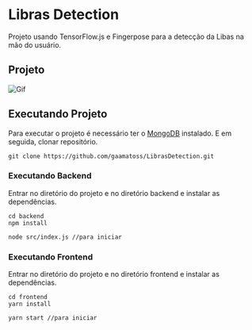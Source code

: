 # Libras Detection

Projeto usando TensorFlow.js e Fingerpose para a detecção da Libas na mão do usuário.

## Projeto
![Gif](https://media.giphy.com/media/6EZWBVDe2N96lYwWpq/giphy.gif)

## Executando Projeto
Para executar o projeto é necessário ter o [MongoDB](https://www.mongodb.com/try/download/community) instalado.
E em seguida, clonar repositório.

```
git clone https://github.com/gaamatoss/LibrasDetection.git
```

### Executando Backend
Entrar no diretório do projeto e no diretório backend e instalar as dependências.
```
cd backend
npm install

node src/index.js //para iniciar
```

### Executando Frontend
Entrar no diretório do projeto e no diretório frontend e instalar as dependências.
```
cd frontend
yarn install

yarn start //para iniciar
```
